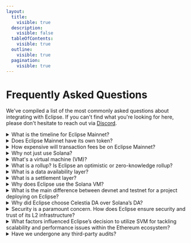 ```yaml
---
layout:
  title:
    visible: true
  description:
    visible: false
  tableOfContents:
    visible: true
  outline:
    visible: true
  pagination:
    visible: true
---
```


# Frequently Asked Questions

We've compiled a list of the most commonly asked questions about integrating with Eclipse. If you can't find what you're looking for here, please don't hesitate to reach out via [Discord](https://discord.gg/PVcbxdqj6r).

<details>

<summary>What is the timeline for Eclipse Mainnet?</summary>

Eclipse Mainnet is **live**! Learn about how to get started [here](getting-started.md).

</details>

<details>

<summary>Does Eclipse Mainnet have its own token?</summary>

No. ETH is the native token for Eclipse Mainnet. ETH is used to pay for gas. See [here](differences-between-eclipse-and-solana.md#native-token) for more details.

</details>

<details>

<summary>How expensive will transaction fees be on Eclipse Mainnet?</summary>

It's impossible for any blockchain to guarantee low fees, but median transaction fees on Eclipse Mainnet is in line with or even lower than the cheapest blockchains such as Solana.

</details>

<details>

<summary>Why not just use Solana?</summary>

We think Solana is great! At the same time, the Solana blockchain optimizes for [different goals](https://www.youtube.com/live/YshSwky6nG8?si=sKyYIYX0592dO3nN\&t=790) than the Eclipse L2. In short, Solana is [all about performance](https://x.com/aeyakovenko/status/1713948517277044849?s=20), whereas Eclipse aims to preserve as much of that performance as possible while maximizing verifiability.

The Eclipse ecosystem denominates in ETH, the native currency for the chain which comes via the canonical bridge.

</details>

<details>

<summary>What's a virtual machine (VM)?</summary>

A virtual machine is a piece of software that can run programs. Specifically, the virtual machine executes smart contracts for a blockchain.

</details>

<details>

<summary>What is a rollup? Is Eclipse an optimistic or zero-knowledge rollup?</summary>

For comparison, a Layer 1 blockchain is a blockchain that does not depend on any other chain for security. Layer 1 blockchains require that the majority of voting power is honest. A [_rollup_](https://www.blockchain-gt.io/newsletters/rollups-eclipse) is a type of scaling solution that executes transactions outside of any Layer 1 and later posts the data to a Layer 1 retroactively.\
\
For an _optimistic rollup_, a "sequencer" orders transactions and the resulting state root is posted to a Layer 1 along with a bounty. A "verifier" can re-execute the transactions, and if it disagrees on the result, the verifier can challenge the state root via "settlement." If the verifier is correct, the bounty is awarded to the verifier.\
\
For a _zero-knowledge rollup_, sequencers order transactions, and the resulting state root is posted along with a "validity proof" (evidence) that the transactions were executed correctly. This validity proof must be posted to the settlement layer for a result to be accepted. The validity proof is typically expensive to generate.\
\
Eclipse Mainnet is deploying as an optimistic rollup, but we are working on a zero-knowledge rollup in parallel.

</details>

<details>

<summary>What is a data availability layer?</summary>

This question requires some additional context. A full node in a blockchain network downloads all blocks (transactions) and executes them. A light node doesn't do that, but a _data availability layer_ enables the light node to efficiently verify that blocks are available to all full nodes on the network.\
\
Data availability is important because storing huge amounts of data limits how decentralized and scalable a blockchain can get. It would not be possible to build a decentralized Solana VM rollup without this critical feature. Most chains today don't provide data availability because they aren't designed for rollups. Celestia, Avail, and EigenLayer are all data availability layers, and danksharding will bring data availability sampling to Ethereum in the future.

</details>

<details>

<summary>What is a settlement layer?</summary>

Full nodes re-execute every transaction and determine the current state of the blockchain. What happens when these full nodes disagree? In general, the blockchain will fork.\
\
For a blockchain where the majority of nodes are honest, the "fork choice rule" will dictate that the correct chain is whatever the honest nodes decide. For a rollup that does not make the assumption that the majority of nodes are honest, the majority of actors might be lying. As a blockchain user (light node), how do we determine which is the correct fork?\
\
A _settlement layer_ is a hub to verify proofs and resolve fraud disputes to determine the "correct" chain. The settlement layer also lets you move tokens between the execution chains (a bridge).

</details>

<details>

<summary>Why does Eclipse use the Solana VM?</summary>

The Solana (Sealevel) virtual machine is a highly parallelized runtime that is constantly improving. For EVM blockchains such as Ethereum or Optimism, at any given point there is only a single program running. (This is called "single-threaded.") For the Solana VM, if you have multiple cores, you can run several programs at the exact same time, substantially increasing throughput. Moreover, the execution layer continues to improve:

* Seahorse Lang lets you write Solana VM programs in Python.
* [Soon the Solana VM will support Move bytecode](https://docs.solana.com/proposals/embedding-move)
* [The Solana VM has a best-in-class fee market coming](https://twitter.com/aeyakovenko/status/1537270721570824192?s=20\&t=uOV108no_nYGnkTPnizUMA)

</details>

<details>

<summary>What is the main difference between devnet and testnet for a project deploying on Eclipse?</summary>

The difference is that the testnet includes the initial version of the validating bridge, and it also posts blobs Celestia. This means that you can view these blobs in a [block explorer](https://mocha-4.celenium.io/namespace/0000000000000000000000000000000000000000000065636c74330a?tab=Blobs) and test out the [ETH bridge](https://app.eclipse.xyz/?target=deposit). This is a more realistic experience compared to devnet.

</details>

<details>

<summary>Why did Eclipse choose Celestia DA over Solana’s DA?</summary>

Celestia is purpose-built for data availability, meaning that many convenience features already exist. If we were to use Solana, there is various surrounding infrastructure that we would have to build ourselves (for example, relayers from Solana to Eth L1) or data availability sampling (DAS). Because Celestia already has DAS, users can directly verify the blocks are not being withheld.

</details>

<details>

<summary>Security is a paramount concern. How does Eclipse ensure security and trust of its L2 infrastructure?</summary>

At a high level, we have multiple audits on our code, and our bridge delays withdrawals, meaning that we can identify exploits early and respond as a community. At a more technical level, we provide safety guarantees by posting commitments to the Ethereum canonical bridge, and these commitments can be disputed via "fraud proofs." We provide liveness via a mechanism called "forced inclusion”.

</details>

<details>

<summary>What factors influenced Eclipse’s decision to utilize SVM for tackling scalability and performance issues within the Ethereum ecosystem?</summary>

The Solana Virtual Machine (SVM) is the most battletested parallelized virtual machine on the market. This means that it is able to handle unmatched levels of throughput. Moreover, an innovation called "local fee markets'' means that apps with lots of activity don't spike fees for other apps on the network. This is in contrast to EVM chains where a big NFT drop can congest the entire network.

</details>

<details>

<summary>Have we undergone any third-party audits?</summary>

Yes, we have completed audits with Zellic & OtterSec and Halborn is completing a second audit.

</details>
